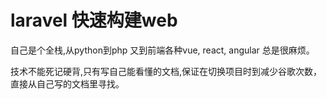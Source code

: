 # laravel 快速构建web

自己是个全栈,从python到php 又到前端各种vue, react, angular 总是很麻烦。

技术不能死记硬背,只有写自己能看懂的文档,保证在切换项目时到减少谷歌次数，直接从自己写的文档里寻找。

